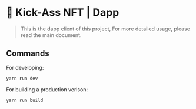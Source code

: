 # 🚀 Kick-Ass NFT | Dapp

> This is the dapp client of this project, For more detailed usage, please read the main document.

## Commands

For developing:

```bash
yarn run dev
```

For building a production verison:

```bash
yarn run build
```

